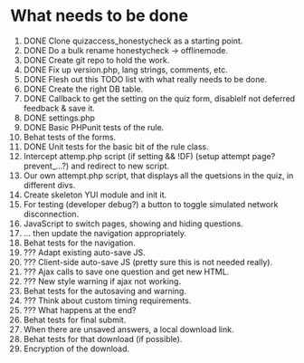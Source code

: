 # What needs to be done

1. DONE Clone quizaccess_honestycheck as a starting point.
2. DONE Do a bulk rename honestycheck -> offlinemode.
3. DONE Create git repo to hold the work.
4. DONE Fix up version.php, lang strings, comments, etc.
4. DONE Flesh out this TODO list with what really needs to be done.
5. DONE Create the right DB table.
6. DONE Callback to get the setting on the quiz form, disableIf not deferred feedback & save it.
7. DONE settings.php
8. DONE Basic PHPunit tests of the rule.
9. Behat tests of the forms.
10. DONE Unit tests for the basic bit of the rule class.
11. Intercept attemp.php script (if setting && !DF) (setup attempt page? prevent_...?) and redirect to new script.
12. Our own attempt.php script, that displays all the quetsions in the quiz, in different divs.
13. Create skeleton YUI module and init it.
14. For testing (developer debug?) a button to toggle simulated network disconnection.
15. JavaScript to switch pages, showing and hiding questions.
16. ... then update the navigation appropriately.
17. Behat tests for the navigation.
18. ??? Adapt existing auto-save JS.
19. ??? Client-side auto-save JS (pretty sure this is not needed really). 
20. ??? Ajax calls to save one question and get new HTML.
21. ??? New style warning if ajax not working.
22. Behat tests for the autosaving and warning.
23. ??? Think about custom timing requirements.
24. ??? What happens at the end?
25. Behat tests for final submit.
26. When there are unsaved answers, a local download link.
27. Behat tests for that download (if possible).
28. Encryption of the download.

